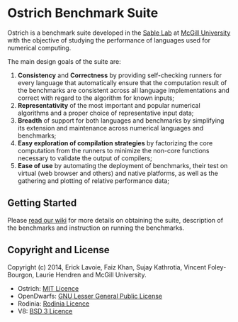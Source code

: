 Ostrich Benchmark Suite
==========================

Ostrich is a benchmark suite developed in the [Sable Lab](http://www.sable.mcgill.ca/) at [McGill University](//www.mcgill.ca/) with the objective of studying the performance of languages used for numerical computing.

The main design goals of the suite are:
 1. **Consistency** and **Correctness** by providing self-checking runners for every language that automatically ensure that the computation result of the benchmarks are consistent across all language implementations and correct with regard to the algorithm for known inputs;
 2. **Representativity** of the most important and popular numerical algorithms and a proper choice of representative input data;
 3. **Breadth** of support for both languages and benchmarks by simplifying its extension and maintenance across numerical languages and benchmarks;
 4. **Easy exploration of compilation strategies** by factorizing the core computation from the runners to minimize the non-core functions necessary to validate the output of compilers;
 5. **Ease of use** by automating the deployment of benchmarks, their test on virtual (web browser and others) and native platforms, as well as the gathering and plotting of relative performance data;

Getting Started
------------------------
Please [read our wiki](../../wiki) for more details on obtaining the suite, description of the benchmarks and instruction on running the benchmarks.

Copyright and License
-------------------------
Copyright (c) 2014, Erick Lavoie, Faiz Khan, Sujay Kathrotia, Vincent Foley-Bourgon, Laurie Hendren and McGill University.

- Ostrich: [MIT Licence](LICENSE)
- OpenDwarfs: [GNU Lesser General Public License](//github.com/opendwarfs/OpenDwarfs/blob/master/LICENSE)
- Rodinia: [Rodinia Licence](//www.cs.virginia.edu/~sc5nf/license.htm)
- V8: [BSD 3 Licence](//developers.google.com/v8/terms)
